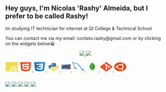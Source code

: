 ## Hey guys, I'm Nícolas 'Rashy' Almeida, but I prefer to be called Rashy!

<p>Im studying IT technician for internet at QI College & Technical School<p>
<p2>You can contact me via my email: contato.rashy@gmail.com or by clicking on the widgets below😀<p2>

<div align="center">
  <a href="https://github.com/rrashy">
  <img height="180em" src="https://github-readme-stats.vercel.app/api?username=rrashy&show_icons=true&theme=city_lights&include_all_commits=true&count_private=true"/>
  <img height="180em" src="https://github-readme-stats.vercel.app/api/top-langs/?username=rrashy&layout=compact&langs_count=7&theme=city_lights"/>
</div>
<div style="display: inline_block"><br>
  <img align="end" alt="rrashy-js" height="30" width="40" src="https://raw.githubusercontent.com/devicons/devicon/master/icons/javascript/javascript-plain.svg">
  <img align="end" alt="rrashy-html" height="30" width="40" src="https://raw.githubusercontent.com/devicons/devicon/master/icons/html5/html5-original.svg">
  <img align="end" alt="rrashy-css" height="30" width="40" src="https://raw.githubusercontent.com/devicons/devicon/master/icons/css3/css3-original.svg">
  <img align="end" alt="rrashy-python" height="30" width="40" src="https://raw.githubusercontent.com/devicons/devicon/master/icons/python/python-original.svg">
  <img aling="center" alt="rrashy-php" height="30" src="https://github.com/devicons/devicon/blob/master/icons/php/php-original.svg">
  <img align="end" alt="rrashy-mysql" height="30" width="40" src="https://github.com/devicons/devicon/blob/master/icons/mysql/mysql-original.svg">
  <img align="end" alt="rrashy-mongodb" height="30" width="40" src="https://github.com/devicons/devicon/blob/master/icons/mongodb/mongodb-original.svg">
  <img align="end" alt="rrashy-git" height="30" width="40" src="https://github.com/devicons/devicon/blob/master/icons/git/git-original.svg">
  <img align="end" alt="rrashy-ubuntu" height="30" width="40" src="https://github.com/devicons/devicon/blob/master/icons/ubuntu/ubuntu-plain.svg">
  
</div>
 
##
  
<div>
  <a href="https://instagram.com/lixulas" target="_blank"><img src="https://img.shields.io/badge/-Instagram-%23E4405F?style=for-the-badge&logo=instagram&logoColor=white" target="_blank"></a>
  <a href = "https://twitter.com/lixulas"> <img src="https://img.shields.io/badge/Twitter-1DA1F2?style=for-the-badge&logo=twitter&logoColor=white" target="blank"></a>
 	<a href="https://www.twitch.tv/rrashy" target="_blank"><img src="https://img.shields.io/badge/Twitch-9146FF?style=for-the-badge&logo=twitch&logoColor=white" target="_blank"></a>
  <a href="https://discord.io/rashy" target="_blank"><img src="https://img.shields.io/badge/Discord-7289DA?style=for-the-badge&logo=discord&logoColor=white" target="_blank"></a> 
  <a href ="mailto:contato.rashy@gmail.com"><img src="https://img.shields.io/badge/-Gmail-%23333?style=for-the-badge&logo=gmail&logoColor=white" target="_blank"></a>
